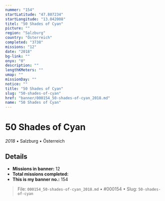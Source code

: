 ```yaml
---
nummer: "154"
startLatitude: "47.807234"
startLongitude: "13.042008"
titel: "50 Shades of Cyan"
picture: ""
region: "Salzburg"
country: "Österreich"
completed: "3738"
missions: "12"
date: "2018"
bg-link: ""
onyx: "0"
description: ""
lengthKMeters: ""
umap: ""
missionDay: ""
notice: ""
title: "50 Shades of Cyan"
slug: "50-shades-of-cyan"
href: "banner/000154_50-shades-of-cyan_2018.md"
name: "50 Shades of Cyan"
---
```

# 50 Shades of Cyan

*2018* • Salzburg • Österreich





## Details

- **Missions in banner:** 12
- **Total missions completed:** 
- **This is my banner no.:** 154






> File: `000154_50-shades-of-cyan_2018.md` • #000154 • Slug: `50-shades-of-cyan`

